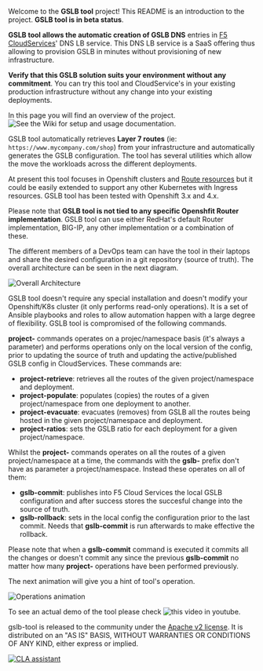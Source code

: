 Welcome to the **GSLB tool** project! This README is an introduction to the project. **GSLB tool is in beta status**.

**GSLB tool allows the automatic creation of GSLB DNS** entries in [F5 CloudServices](https://clouddocs.f5.com/cloud-services/latest/)' DNS LB service. This DNS LB service is a SaaS offering thus allowing to provision GSLB in minutes without provisioning of new infrastructure. 

**Verify that this GSLB solution suits your environment without any commitment**. You can try this tool and CloudService's in your existing production infrastructure without any change into your existing deployments.

In this page you will find an overview of the project. ![See the Wiki for setup and usage documentation](https://github.com/f5devcentral/f5-bd-cloudservices-gslb-tool/wiki). 

GSLB tool automatically retrieves **Layer 7 routes** (ie: `https://www.mycompany.com/shop`) from your infrastructure and automatically generates the GSLB configuration. The tool has several utilities which allow the move the workloads across the different deployments.

At present this tool focuses in Openshift clusters and [Route resources](https://docs.openshift.com/container-platform/3.11/architecture/networking/routes.html#route-types) but it could be easily extended to support any other Kubernetes with Ingress resources. GSLB tool has been tested with Openshift 3.x and 4.x.

Please note that **GSLB tool is not tied to any specific Openshfit Router implementation**. GSLB tool can use either RedHat's default Router implementation, BIG-IP, any other implementation or a combination of these.

The different members of a DevOps team can have the tool in their laptops and share the desired configuration in a git repository (source of truth). The overall architecture can be seen in the next diagram.

![Overall Architecture](https://raw.githubusercontent.com/f5devcentral/f5-bd-cloudservices-gslb-tool/master/diagrams/Diagram%20overall%20architecture.png)

GSLB tool doesn't require any special installation and doesn't modify your Openshift/K8s cluster (it only performs read-only operations). It is a set of Ansible playbooks and roles to allow  automation happen with a large degree of flexibility. GSLB tool is compromised of the following commands.

**project-** commands operates on a projec/namespace basis (it's always a parameter) and performs operations only on the local version of the config, prior to updating the source of truth and updating the active/published GSLB config in CloudServices. These commands are:

* **project-retrieve**: retrieves all the routes of the given project/namespace and deployment.
* **project-populate**: populates (copies) the routes of a given project/namespace from one deployment to another.
* **project-evacuate**: evacuates (removes) from GSLB all the routes being hosted in the given project/namespace and deployment.
* **project-ratios**: sets the GSLB ratio for each deployment for a given project/namespace.


Whilst the **project-** commands operates on all the routes of a given project/namespace at a time, the commands with the **gslb-** prefix don't have as parameter a project/namespace. Instead these operates on all of them:

* **gslb-commit**: publishes into F5 Cloud Services the local GSLB configuration and after success stores the succesful change into the source of truth.
* **gslb-rollback**: sets in the local config the configuration prior to the last commit. Needs that **gslb-commit** is run afterwards to make effective the rollback.

Please note that when a **gslb-commit** command is executed it commits all the changes or doesn't commit any since the previous **gslb-commit** no matter how many **project-** operations have been performed previously.

The next animation will give you a hint of tool's operation.

![Operations animation](https://raw.githubusercontent.com/f5devcentral/f5-bd-gslb-tool/master/diagrams/Diagram%20Operations%20overview.gif)

To see an actual demo of the tool please check ![this video in youtube](https://www.youtube.com/watch?v=TiAMINSBPns).

gslb-tool is released to the community under the [Apache v2 license](https://www.apache.org/licenses/LICENSE-2.0.txt). It is distributed on an "AS IS" BASIS, WITHOUT WARRANTIES OR CONDITIONS OF ANY KIND, either express or implied.

[![CLA assistant](https://cla-assistant.io/readme/badge/f5devcentral/f5-bd-gslb-tool)](https://cla-assistant.io/f5devcentral/f5-bd-gslb-tool)


